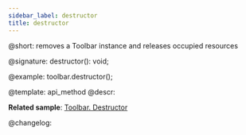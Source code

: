 ```yaml
---
sidebar_label: destructor
title: destructor
---          
```


@short: removes a Toolbar instance and releases occupied resources

@signature: destructor(): void;

@example:
toolbar.destructor();


@template: api_method
@descr:


**Related sample**: [Toolbar. Destructor](https://snippet.dhtmlx.com/3ivdiha0)


@changelog:


